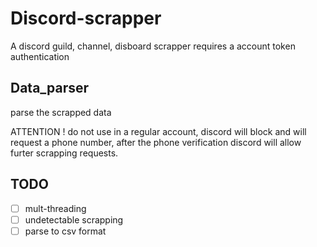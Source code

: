 # Discord-scrapper
A discord guild, channel, disboard scrapper
requires a account token authentication

## Data_parser
  parse the scrapped data 

ATTENTION !
do not use in a regular account, discord will block and will request a phone number,
after the phone verification discord will allow furter scrapping requests.

## TODO
- [ ] mult-threading
- [ ] undetectable scrapping
- [ ] parse to csv format
